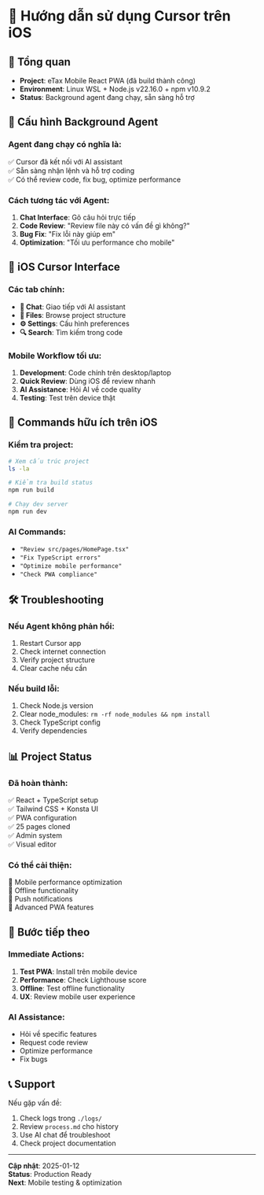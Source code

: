 # 📱 Hướng dẫn sử dụng Cursor trên iOS

## 🎯 **Tổng quan**
- **Project**: eTax Mobile React PWA (đã build thành công)
- **Environment**: Linux WSL + Node.js v22.16.0 + npm v10.9.2
- **Status**: Background agent đang chạy, sẵn sàng hỗ trợ

## 🔧 **Cấu hình Background Agent**

### **Agent đang chạy có nghĩa là:**
✅ Cursor đã kết nối với AI assistant  
✅ Sẵn sàng nhận lệnh và hỗ trợ coding  
✅ Có thể review code, fix bug, optimize performance  

### **Cách tương tác với Agent:**
1. **Chat Interface**: Gõ câu hỏi trực tiếp
2. **Code Review**: "Review file này có vấn đề gì không?"
3. **Bug Fix**: "Fix lỗi này giúp em"
4. **Optimization**: "Tối ưu performance cho mobile"

## 📱 **iOS Cursor Interface**

### **Các tab chính:**
- **💬 Chat**: Giao tiếp với AI assistant
- **📁 Files**: Browse project structure
- **⚙️ Settings**: Cấu hình preferences
- **🔍 Search**: Tìm kiếm trong code

### **Mobile Workflow tối ưu:**
1. **Development**: Code chính trên desktop/laptop
2. **Quick Review**: Dùng iOS để review nhanh
3. **AI Assistance**: Hỏi AI về code quality
4. **Testing**: Test trên device thật

## 🚀 **Commands hữu ích trên iOS**

### **Kiểm tra project:**
```bash
# Xem cấu trúc project
ls -la

# Kiểm tra build status
npm run build

# Chạy dev server
npm run dev
```

### **AI Commands:**
- `"Review src/pages/HomePage.tsx"`
- `"Fix TypeScript errors"`
- `"Optimize mobile performance"`
- `"Check PWA compliance"`

## 🛠️ **Troubleshooting**

### **Nếu Agent không phản hồi:**
1. Restart Cursor app
2. Check internet connection
3. Verify project structure
4. Clear cache nếu cần

### **Nếu build lỗi:**
1. Check Node.js version
2. Clear node_modules: `rm -rf node_modules && npm install`
3. Check TypeScript config
4. Verify dependencies

## 📊 **Project Status**

### **Đã hoàn thành:**
✅ React + TypeScript setup  
✅ Tailwind CSS + Konsta UI  
✅ PWA configuration  
✅ 25 pages cloned  
✅ Admin system  
✅ Visual editor  

### **Có thể cải thiện:**
🔄 Mobile performance optimization  
🔄 Offline functionality  
🔄 Push notifications  
🔄 Advanced PWA features  

## 🎯 **Bước tiếp theo**

### **Immediate Actions:**
1. **Test PWA**: Install trên mobile device
2. **Performance**: Check Lighthouse score
3. **Offline**: Test offline functionality
4. **UX**: Review mobile user experience

### **AI Assistance:**
- Hỏi về specific features
- Request code review
- Optimize performance
- Fix bugs

## 📞 **Support**

Nếu gặp vấn đề:
1. Check logs trong `./logs/`
2. Review `process.md` cho history
3. Use AI chat để troubleshoot
4. Check project documentation

---
**Cập nhật**: 2025-01-12  
**Status**: Production Ready  
**Next**: Mobile testing & optimization